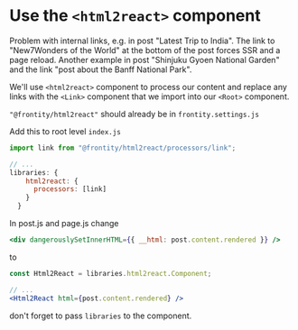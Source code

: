 # Use the `<html2react>` component

Problem with internal links, e.g. in post "Latest Trip to India". The link to "New7Wonders of the World" at the bottom of the post forces SSR and a page reload. Another example in post "Shinjuku Gyoen National Garden" and the link "post about the Banff National Park".

We'll use `<html2react>` component to process our content and replace any links with the `<Link>` component that we import into our `<Root>` component.

`"@frontity/html2react"` should already be in `frontity.settings.js`

Add this to root level `index.js`

```jsx
import link from "@frontity/html2react/processors/link";

// ...
libraries: {
    html2react: {
      processors: [link]
    }
  }
```

In post.js and page.js change

```jsx
<div dangerouslySetInnerHTML={{ __html: post.content.rendered }} />
```

to

```jsx
const Html2React = libraries.html2react.Component;

// ...
<Html2React html={post.content.rendered} />
```

don't forget to pass `libraries` to the component.